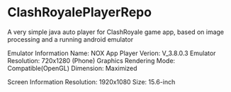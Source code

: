 # ClashRoyalePlayerRepo
A very simple java auto player for ClashRoyale game app, based on image processing and a running android emulator

Emulator Information
Name: NOX App Player
Verion: V_3.8.0.3
Emulator Resolution: 720x1280 (Phone)
Graphics Rendering Mode: Compatible(OpenGL)
Dimension: Maximized

Screen Information
Resolution: 1920x1080
Size: 15.6-inch



